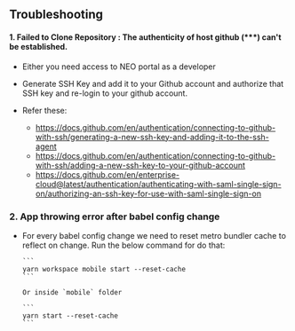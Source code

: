 ## Troubleshooting

#### 1. Failed to Clone Repository : The authenticity of host github (\*\*\*) can't be established.

- Either you need access to NEO portal as a developer

- Generate SSH Key and add it to your Github account and authorize that SSH key and re-login to your github account.

- Refer these:
  - https://docs.github.com/en/authentication/connecting-to-github-with-ssh/generating-a-new-ssh-key-and-adding-it-to-the-ssh-agent
  - https://docs.github.com/en/authentication/connecting-to-github-with-ssh/adding-a-new-ssh-key-to-your-github-account
  - https://docs.github.com/en/enterprise-cloud@latest/authentication/authenticating-with-saml-single-sign-on/authorizing-an-ssh-key-for-use-with-saml-single-sign-on

### 2. App throwing error after babel config change

- For every babel config change we need to reset metro bundler cache to reflect on change.
  Run the below command for do that:

      ```
      yarn workspace mobile start --reset-cache
      ```

      Or inside `mobile` folder

      ```
      yarn start --reset-cache
      ```

